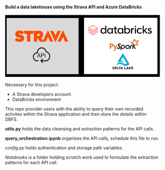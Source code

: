 #### Build a data  lakehouse using the Strava API and Azure DataBricks

![alt text](Images/CoverPhoto.png)

Necessary for this project:
 - A Strava developers account
 - DataBricks environment

This repo provider users with the ability to query their own recorded activites within the Strava application 
and then store the details within DBFS.

**utils.py** holds the data cleansing and extraction patterns for the API calls.

**query_orchestration.ipynb** organizes the API calls, schedule this file to run.

*config.py* holds authentication and storage path variables.

*Notebooks* is a folder holding scratch work used to formulate the extraction patterns for each API call.







